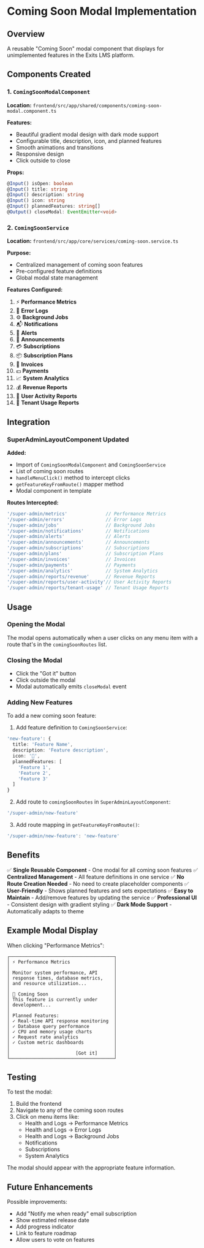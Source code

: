 # Coming Soon Modal Implementation

## Overview
A reusable "Coming Soon" modal component that displays for unimplemented features in the Exits LMS platform.

## Components Created

### 1. `ComingSoonModalComponent`
**Location:** `frontend/src/app/shared/components/coming-soon-modal.component.ts`

**Features:**
- Beautiful gradient modal design with dark mode support
- Configurable title, description, icon, and planned features
- Smooth animations and transitions
- Responsive design
- Click outside to close

**Props:**
```typescript
@Input() isOpen: boolean
@Input() title: string
@Input() description: string
@Input() icon: string
@Input() plannedFeatures: string[]
@Output() closeModal: EventEmitter<void>
```

### 2. `ComingSoonService`
**Location:** `frontend/src/app/core/services/coming-soon.service.ts`

**Purpose:**
- Centralized management of coming soon features
- Pre-configured feature definitions
- Global modal state management

**Features Configured:**
1. ⚡ **Performance Metrics**
2. 🐛 **Error Logs**
3. ⚙️ **Background Jobs**
4. 📬 **Notifications**
5. 🔔 **Alerts**
6. 📨 **Announcements**
7. 💳 **Subscriptions**
8. 📦 **Subscription Plans**
9. 🧾 **Invoices**
10. 💵 **Payments**
11. 📈 **System Analytics**
12. 💰 **Revenue Reports**
13. 👥 **User Activity Reports**
14. 🏢 **Tenant Usage Reports**

## Integration

### SuperAdminLayoutComponent Updated

**Added:**
- Import of `ComingSoonModalComponent` and `ComingSoonService`
- List of coming soon routes
- `handleMenuClick()` method to intercept clicks
- `getFeatureKeyFromRoute()` mapper method
- Modal component in template

**Routes Intercepted:**
```typescript
'/super-admin/metrics'              // Performance Metrics
'/super-admin/errors'               // Error Logs
'/super-admin/jobs'                 // Background Jobs
'/super-admin/notifications'        // Notifications
'/super-admin/alerts'               // Alerts
'/super-admin/announcements'        // Announcements
'/super-admin/subscriptions'        // Subscriptions
'/super-admin/plans'                // Subscription Plans
'/super-admin/invoices'             // Invoices
'/super-admin/payments'             // Payments
'/super-admin/analytics'            // System Analytics
'/super-admin/reports/revenue'      // Revenue Reports
'/super-admin/reports/user-activity'// User Activity Reports
'/super-admin/reports/tenant-usage' // Tenant Usage Reports
```

## Usage

### Opening the Modal
The modal opens automatically when a user clicks on any menu item with a route that's in the `comingSoonRoutes` list.

### Closing the Modal
- Click the "Got it" button
- Click outside the modal
- Modal automatically emits `closeModal` event

### Adding New Features
To add a new coming soon feature:

1. Add feature definition to `ComingSoonService`:
```typescript
'new-feature': {
  title: 'Feature Name',
  description: 'Feature description',
  icon: '🎯',
  plannedFeatures: [
    'Feature 1',
    'Feature 2',
    'Feature 3'
  ]
}
```

2. Add route to `comingSoonRoutes` in `SuperAdminLayoutComponent`:
```typescript
'/super-admin/new-feature'
```

3. Add route mapping in `getFeatureKeyFromRoute()`:
```typescript
'/super-admin/new-feature': 'new-feature'
```

## Benefits

✅ **Single Reusable Component** - One modal for all coming soon features
✅ **Centralized Management** - All feature definitions in one service
✅ **No Route Creation Needed** - No need to create placeholder components
✅ **User-Friendly** - Shows planned features and sets expectations
✅ **Easy to Maintain** - Add/remove features by updating the service
✅ **Professional UI** - Consistent design with gradient styling
✅ **Dark Mode Support** - Automatically adapts to theme

## Example Modal Display

When clicking "Performance Metrics":
```
┌──────────────────────────────────────┐
│ ⚡ Performance Metrics                │
│                                      │
│ Monitor system performance, API      │
│ response times, database metrics,    │
│ and resource utilization...          │
│                                      │
│ 🚀 Coming Soon                        │
│ This feature is currently under      │
│ development...                       │
│                                      │
│ Planned Features:                    │
│ ✓ Real-time API response monitoring  │
│ ✓ Database query performance         │
│ ✓ CPU and memory usage charts        │
│ ✓ Request rate analytics             │
│ ✓ Custom metric dashboards           │
│                                      │
│                        [Got it]      │
└──────────────────────────────────────┘
```

## Testing

To test the modal:
1. Build the frontend
2. Navigate to any of the coming soon routes
3. Click on menu items like:
   - Health and Logs → Performance Metrics
   - Health and Logs → Error Logs
   - Health and Logs → Background Jobs
   - Notifications
   - Subscriptions
   - System Analytics

The modal should appear with the appropriate feature information.

## Future Enhancements

Possible improvements:
- Add "Notify me when ready" email subscription
- Show estimated release date
- Add progress indicator
- Link to feature roadmap
- Allow users to vote on features

